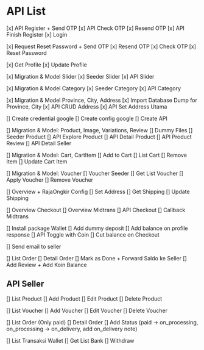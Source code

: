 # API List

[x] API Register + Send OTP
[x] API Check OTP
[x] Resend OTP
[x] API Finish Register
[x] Login

[x] Request Reset Password + Send OTP
[x] Resend OTP
[x] Check OTP
[x] Reset Password

[x] Get Profile
[x] Update Profile

[x] Migration & Model Slider
[x] Seeder Slider
[x] API Slider

[x] Migration & Model Category
[x] Seeder Category
[x] API Category

[x] Migration & Model Province, City, Address
[x] Import Database Dump for Province, City
[x] API CRUD Address
[x] API Set Address Utama

[] Create credential google
[] Create config google
[] Create API

[] Migration & Model: Product, Image, Variations, Review
[] Dummy Files
[] Seeder Product
[] API Explore Product
[] API Detail Product
[] API Product Review
[] API Detail Seller

[] Migration & Model: Cart, CartItem
[] Add to Cart
[] List Cart
[] Remove Item
[] Update Cart Item

[] Migration & Model: Voucher
[] Voucher Seeder
[] Get List Voucher
[] Apply Voucher
[] Remove Voucher

[] Overview + RajaOngkir Config
[] Set Address
[] Get Shipping
[] Update Shipping

[] Overview Checkout
[] Overview Midtrans
[] API Checkout
[] Callback Midtrans

[] Install package Wallet
[] Add dummy deposit
[] Add balance on profile response
[] API Toggle with Coin
[] Cut balance on Checkout

[] Send email to seller

[] List Order
[] Detail Order
[] Mark as Done + Forward Saldo ke Seller
[] Add Review + Add Koin Balance

## API Seller

[] List Product
[] Add Product
[] Edit Product
[] Delete Product

[] List Voucher
[] Add Voucher
[] Edit Voucher
[] Delete Voucher

[] List Order (Only paid)
[] Detail Order
[] Add Status (paid -> on_processing, on_processing -> on_delivery, add on_delivery note)

[] List Transaksi Wallet
[] Get List Bank
[] Withdraw
